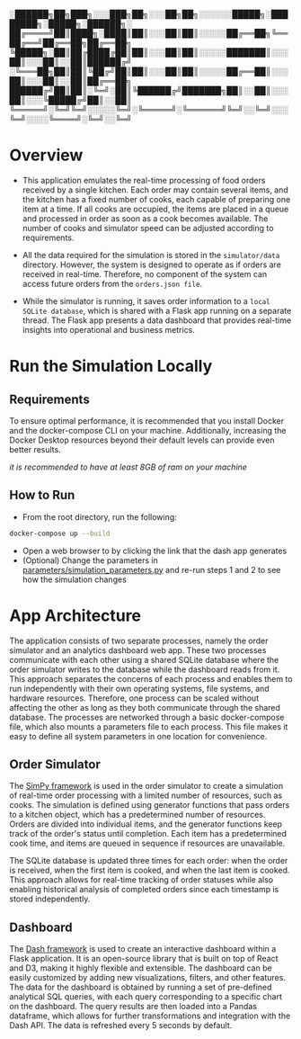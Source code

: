  
                                                                                         
░██████╗██╗███╗░░░███╗██╗░░░██╗██╗░░░░░░█████╗░████████╗░█████╗░██████╗░                  
██╔════╝██║████╗░████║██║░░░██║██║░░░░░██╔══██╗╚══██╔══╝██╔══██╗██╔══██╗                     
╚█████╗░██║██╔████╔██║██║░░░██║██║░░░░░███████║░░░██║░░░██║░░██║██████╔╝                      
░╚═══██╗██║██║╚██╔╝██║██║░░░██║██║░░░░░██╔══██║░░░██║░░░██║░░██║██╔══██╗                     
██████╔╝██║██║░╚═╝░██║╚██████╔╝███████╗██║░░██║░░░██║░░░╚█████╔╝██║░░██║                     
╚═════╝░╚═╝╚═╝░░░░░╚═╝░╚═════╝░╚══════╝╚═╝░░╚═╝░░░╚═╝░░░░╚════╝░╚═╝░░╚═╝                       
                                                                                                 
                                                                                                     
# Overview
- This application emulates the real-time processing of food orders received by a single kitchen. Each order may contain several items, and the kitchen has a fixed number of cooks, each capable of preparing one item at a time. If all cooks are occupied, the items are placed in a queue and processed in order as soon as a cook becomes available. The number of cooks and simulator speed can be adjusted according to requirements.

- All the data required for the simulation is stored in the `simulator/data` directory. However, the system is designed to operate as if orders are received in real-time. Therefore, no component of the system can access future orders from the `orders.json file`.

- While the simulator is running, it saves order information to a `local SQLite database`, which is shared with a Flask app running on a separate thread. The Flask app presents a data dashboard that provides real-time insights into operational and business metrics.


# Run the Simulation Locally
## Requirements
To ensure optimal performance, it is recommended that you install Docker and the docker-compose CLI on your machine. Additionally, increasing the Docker Desktop resources beyond their default levels can provide even better results.

*it is recommended to have at least 8GB of ram on your machine*

## How to Run
- From the root directory, run the following:
```bash
docker-compose up --build
```
- Open a web browser to by clicking the link that the dash app generates
- (Optional) Change the parameters in [parameters/simulation_parameters.py](./parameters/simulation_parameters.py) and re-run steps 1 and 2 to see how the simulation changes

# App Architecture
The application consists of two separate processes, namely the order simulator and an analytics dashboard web app. These two processes communicate with each other using a shared SQLite database where the order simulator writes to the database while the dashboard reads from it. This approach separates the concerns of each process and enables them to run independently with their own operating systems, file systems, and hardware resources. Therefore, one process can be scaled without affecting the other as long as they both communicate through the shared database. The processes are networked through a basic docker-compose file, which also mounts a parameters file to each process. This file makes it easy to define all system parameters in one location for convenience.

## Order Simulator
The [SimPy framework](https://simpy.readthedocs.io/en/latest/) is used in the order simulator to create a simulation of real-time order processing with a limited number of resources, such as cooks. The simulation is defined using generator functions that pass orders to a kitchen object, which has a predetermined number of resources. Orders are divided into individual items, and the generator functions keep track of the order's status until completion. Each item has a predetermined cook time, and items are queued in sequence if resources are unavailable.

The SQLite database is updated three times for each order: when the order is received, when the first item is cooked, and when the last item is cooked. This approach allows for real-time tracking of order statuses while also enabling historical analysis of completed orders since each timestamp is stored independently.

## Dashboard
The [Dash framework](https://plotly.com/dash/) is used to create an interactive dashboard within a Flask application. It is an open-source library that is built on top of React and D3, making it highly flexible and extensible. The dashboard can be easily customized by adding new visualizations, filters, and other features. The data for the dashboard is obtained by running a set of pre-defined analytical SQL queries, with each query corresponding to a specific chart on the dashboard. The query results are then loaded into a Pandas dataframe, which allows for further transformations and integration with the Dash API. The data is refreshed every 5 seconds by default.

